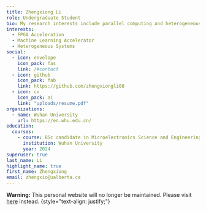 ```yaml
---
title: Zhengxiong Li
role: Undergraduate Student
bio: My research interests include parallel computing and heterogeneous computing.
interests:
  - FPGA Acceleration
  - Machine Learning Accelerator
  - Heterogeneous Systems
social:
  - icon: envelope
    icon_pack: fas
    link: /#contact
  - icon: github
    icon_pack: fab
    link: https://github.com/zhengxiongli08
  - icon: cv
    icon_pack: ai
    link: "uploads/resume.pdf"
organizations:
  - name: Wuhan University
    url: https://en.whu.edu.cn/
education:
  courses:
    - course: BSc candidate in Microelectronics Science and Engineering
      institution: Wuhan University
      year: 2024
superuser: true
last_name: Li
highlight_name: true
first_name: Zhengxiong
email: zhengxio@ualberta.ca
---
```


**Warning:** This personal website will no longer be maintained. Please visit [here](https://zhengxiongli08.github.io) instead.
{style="text-align: justify;"}

